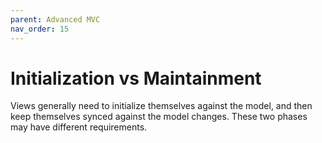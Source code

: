 ```yaml
---
parent: Advanced MVC
nav_order: 15
---
```

# Initialization vs Maintainment

Views generally need to initialize themselves against the model, and then keep themselves synced against
the model changes. These two phases may have different requirements.
